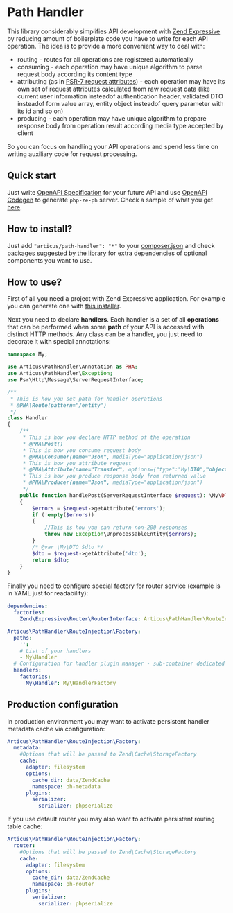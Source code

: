 # Path Handler

This library considerably simplifies API development with [Zend Expressive](http://zendframework.github.io/zend-expressive/) by reducing amount of boilerplate code you have to write for each API operation. The idea is to provide a more convenient way to deal with:

- routing - routes for all operations are registered automatically
- consuming - each operation may have unique algorithm to parse request body according its content type
- attributing (as in [PSR-7 request attributes](https://www.php-fig.org/psr/psr-7/#15-server-side-requests)) - each operation may have its own set of request attributes calculated from raw request data (like current user information insteadof authentication header, validated DTO insteadof form value array, entity object insteadof query parameter with its id and so on)
- producing - each operation may have unique algorithm to prepare response body from operation result according media type accepted by client

So you can focus on handling your API operations and spend less time on writing auxiliary code for request processing.

## Quick start

Just write [OpenAPI Specification](https://swagger.io/specification/) for your future API and use [OpenAPI Codegen](https://openapi-generator.tech/) to generate `php-ze-ph` server.  Check a sample of what you get [here](https://github.com/OpenAPITools/openapi-generator/tree/master/samples/server/openapi3/petstore/php-ze-ph).

## How to install?

Just add `"articus/path-handler": "*"` to your [composer.json](https://getcomposer.org/doc/04-schema.md#require) and check [packages suggested by the library](https://getcomposer.org/doc/04-schema.md#suggest) for extra dependencies of optional components you want to use.  

## How to use?

First of all you need a project with Zend Expressive application. For example you can generate one with [this installer](https://github.com/zendframework/zend-expressive-skeleton).  

Next you need to declare **handlers**. Each handler is a set of all **operations** that can be performed when some **path** of your API is accessed with distinct HTTP methods. Any class can be a handler, you just need to decorate it with special annotations:

```PHP
namespace My;

use Articus\PathHandler\Annotation as PHA;
use Articus\PathHandler\Exception;
use Psr\Http\Message\ServerRequestInterface;

/**
 * This is how you set path for handler operations
 * @PHA\Route(pattern="/entity")
 */
class Handler
{
    /**
     * This is how you declare HTTP method of the operation
     * @PHA\Post()
     * This is how you consume request body
     * @PHA\Consumer(name="Json", mediaType="application/json")
     * This is how you attribute request
     * @PHA\Attribute(name="Transfer", options={"type":"My\DTO","objectAttr":"dto","errorAttr":"errors"})
     * This is how you produce response body from returned value
     * @PHA\Producer(name="Json", mediaType="application/json")
     */
    public function handlePost(ServerRequestInterface $request): \My\DTO
    {
        $errors = $request->getAttribute('errors');
        if (!empty($errors))
        {
            //This is how you can return non-200 responses
            throw new Exception\UnprocessableEntity($errors);
        }
        /* @var \My\DTO $dto */
        $dto = $request->getAttribute('dto');
        return $dto;
    }
}
```

Finally you need to configure special factory for router service (example is in YAML just for readability):

```YAML
dependencies:
  factories:
    Zend\Expressive\Router\RouterInterface: Articus\PathHandler\RouteInjection\Factory

Articus\PathHandler\RouteInjection\Factory:
  paths:
    '':
    # List of your handlers   
    - My\Handler
  # Configuration for handler plugin manager - sub-container dedicated for handlers
  handlers:
    factories:
      My\Handler: My\HandlerFactory
```

## Production configuration

In production environment you may want to activate persistent handler metadata cache via configuration:

```YAML
Articus\PathHandler\RouteInjection\Factory:
  metadata:
    #Options that will be passed to Zend\Cache\StorageFactory
    cache:
      adapter: filesystem
      options:
        cache_dir: data/ZendCache
        namespace: ph-metadata
      plugins:
        serializer:
          serializer: phpserialize
```

If you use default router you may also want to activate persistent routing table cache:

```YAML
Articus\PathHandler\RouteInjection\Factory:
  router:
    #Options that will be passed to Zend\Cache\StorageFactory
    cache:
      adapter: filesystem
      options:
        cache_dir: data/ZendCache
        namespace: ph-router
      plugins:
        serializer:
          serializer: phpserialize
```
